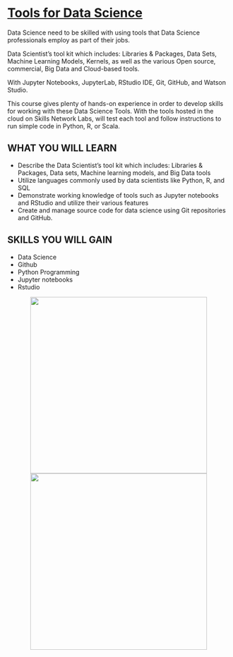 # <a href="https://www.coursera.org/learn/open-source-tools-for-data-science?specialization=ibm-data-science">Tools for Data Science</a>

Data Science need to be skilled with using tools that Data Science professionals employ as part of their jobs.

Data Scientist’s tool kit which includes: Libraries & Packages, Data Sets, Machine Learning Models, Kernels, as well as the various Open source, commercial, Big Data and Cloud-based tools. 

With Jupyter Notebooks, JupyterLab, RStudio IDE, Git, GitHub, and Watson Studio.

This course gives plenty of hands-on experience in order to develop skills for working with these Data Science Tools. With the tools hosted in the cloud on Skills Network Labs, will test each tool and follow instructions to run simple code in Python, R, or Scala.  

## WHAT YOU WILL LEARN
 - Describe the Data Scientist’s tool kit which includes: Libraries & Packages, Data sets, Machine learning models, and Big Data tools   
 - Utilize languages commonly used by data scientists like Python, R, and SQL   
 - Demonstrate working knowledge of tools such as Jupyter notebooks and RStudio and utilize their various features    
 - Create and manage source code for data science using Git repositories and GitHub. 

## SKILLS YOU WILL GAIN
 - Data Science
 - Github
 - Python Programming
 - Jupyter notebooks
 - Rstudio

<p align="middle">
  <a href="https://www.coursera.org/verify/9E9LSZ3CLFK4"><img src="https://s3.amazonaws.com/coursera_assets/meta_images/generated/CERTIFICATE_LANDING_PAGE/CERTIFICATE_LANDING_PAGE~9E9LSZ3CLFK4/CERTIFICATE_LANDING_PAGE~9E9LSZ3CLFK4.jpeg" height="400"></a>
  <a href="https://www.credly.com/earner/earned/badge/bdd19dbf-5cc0-475e-87f6-ded1be6fbe07"><img src="https://images.credly.com/size/340x340/images/60cf69ce-6129-425d-9a42-7732fa07da1e/Tools_for_Data_Science_Foundational.png" height="400"></a>
</p>
